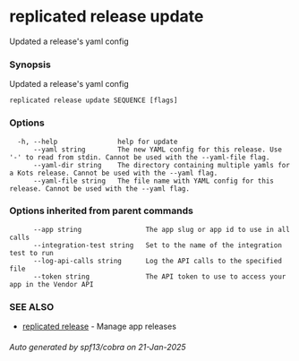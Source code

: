 # replicated release update

Updated a release's yaml config

### Synopsis

Updated a release's yaml config

```
replicated release update SEQUENCE [flags]
```

### Options

```
  -h, --help               help for update
      --yaml string        The new YAML config for this release. Use '-' to read from stdin. Cannot be used with the --yaml-file flag.
      --yaml-dir string    The directory containing multiple yamls for a Kots release. Cannot be used with the --yaml flag.
      --yaml-file string   The file name with YAML config for this release. Cannot be used with the --yaml flag.
```

### Options inherited from parent commands

```
      --app string                The app slug or app id to use in all calls
      --integration-test string   Set to the name of the integration test to run
      --log-api-calls string      Log the API calls to the specified file
      --token string              The API token to use to access your app in the Vendor API
```

### SEE ALSO

* [replicated release](replicated_release.md)	 - Manage app releases

###### Auto generated by spf13/cobra on 21-Jan-2025
